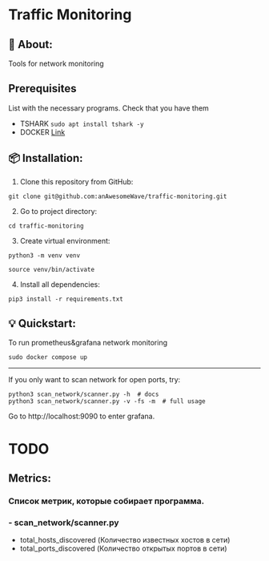 # Traffic Monitoring



## 📖 About:
Tools for network monitoring

## Prerequisites
List with the necessary programs.
Check that you have them
 - TSHARK `sudo apt install tshark -y`
 - DOCKER [Link](https://docs.docker.com/engine/install/ubuntu/#install-using-the-repository)

## 📦 Installation:
1. Clone this repository from GitHub:

```
git clone git@github.com:anAwesomeWave/traffic-monitoring.git
```

2. Go to project directory:

```
cd traffic-monitoring
```
3. Create virtual environment:
```
python3 -m venv venv

source venv/bin/activate
```
4. Install all dependencies:

```
pip3 install -r requirements.txt
```

## 💡 Quickstart:
To run prometheus&grafana network monitoring 
```
sudo docker compose up
```
-------
If you only want to scan network for open ports, try:
```
python3 scan_network/scanner.py -h  # docs
python3 scan_network/scanner.py -v -fs -m  # full usage

```

Go to http://localhost:9090 to enter grafana.

# TODO



## Metrics:
### Список метрик, которые собирает программа.
### - scan_network/scanner.py
- total_hosts_discovered (Количество известных хостов в сети)
- total_ports_discovered (Количество открытых портов в сети)
